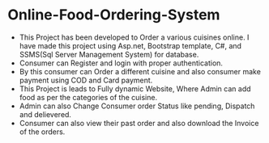 # Online-Food-Ordering-System

- This Project has been developed to Order a various cuisines online. I have made this project using Asp.net, Bootstrap template, C#, and SSMS(Sql Server Management System) for database.
- Consumer can Register and login with proper authentication.
- By this consumer can Order a different cuisine and also consumer make payment using COD and Card payment.
- This Project is leads to Fully dynamic Website, Where Admin can add food as per the categories of the cuisine.
- Admin can also Change Consumer order Status like pending, Dispatch and delievered.
- Consumer can also view their past order and also download the Invoice of the orders.
